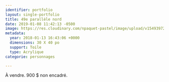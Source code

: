 ```yaml
---
identifier: portfolio
layout: single-portfolio
title: 49e parallèle nord
date: 2019-01-08 11:42:13 -0500
image: https://res.cloudinary.com/npaquet-pastel/image/upload/v1549397272/DSC09554%20%282%29.jpg
metadata:
  year: 2018-01-13 16:43:06 +0000
  dimensions: 30 X 40 po
  support: Toile
  type: Acrylique
categorie: personnages

---
```

À vendre. 900 $ non encadré.